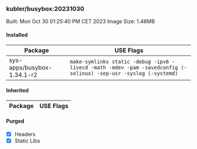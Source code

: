 ### kubler/busybox:20231030

Built: Mon Oct 30 01:25:40 PM CET 2023
Image Size: 1.48MB

#### Installed
Package | USE Flags
--------|----------
sys-apps/busybox-1.34.1-r2 | `make-symlinks static -debug -ipv6 -livecd -math -mdev -pam -savedconfig (-selinux) -sep-usr -syslog (-systemd)`
#### Inherited
Package | USE Flags
--------|----------
#### Purged
- [x] Headers
- [x] Static Libs
